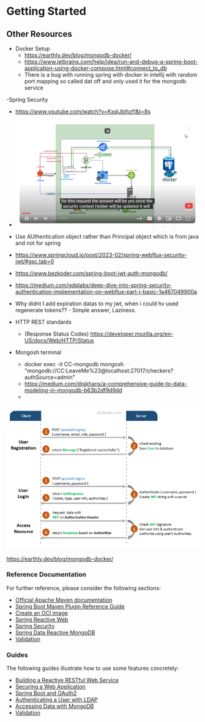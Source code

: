 # Getting Started


## Other Resources

- Docker Setup
    - https://earthly.dev/blog/mongodb-docker/
    - https://www.jetbrains.com/help/idea/run-and-debug-a-spring-boot-application-using-docker-compose.html#connect_to_db
    - There is a bug with running spring with docker in intellij with random port mapping so called dat off and only used it for the mongodb service

-Spring Security
- https://www.youtube.com/watch?v=KxqlJblhzfI&t=8s
- ![img.png](images/img2.png)
- Use AUthentication object rather than Principal object which is from java and not for spring
- https://www.springcloud.io/post/2023-02/spring-webflux-security-jwt/#gsc.tab=0
- https://www.bezkoder.com/spring-boot-jwt-auth-mongodb/
- https://medium.com/gdplabs/deep-dive-into-spring-security-authentication-implementation-on-webflux-part-i-basic-1a467049900a
- Why didnt I add expiration datas to my jwt, when i could hv used regenerate tokens?? - Simple answer, Laziness.

- HTTP REST standards
    - (Response Status Codes) https://developer.mozilla.org/en-US/docs/Web/HTTP/Status

- Mongosh terminal
  - docker exec -it CC-mongodb mongosh "mongodb://CC:LeaveMe%23@localhost:27017/checkers?authSource=admin"
  - https://medium.com/@skhans/a-comprehensive-guide-to-data-modeling-in-mongodb-b63b2df9d9dd
  - 





![img.png](images/img.png)

https://earthly.dev/blog/mongodb-docker/


### Reference Documentation
For further reference, please consider the following sections:

* [Official Apache Maven documentation](https://maven.apache.org/guides/index.html)
* [Spring Boot Maven Plugin Reference Guide](https://docs.spring.io/spring-boot/docs/3.2.1/maven-plugin/reference/html/)
* [Create an OCI image](https://docs.spring.io/spring-boot/docs/3.2.1/maven-plugin/reference/html/#build-image)
* [Spring Reactive Web](https://docs.spring.io/spring-boot/docs/3.2.1/reference/htmlsingle/index.html#web.reactive)
* [Spring Security](https://docs.spring.io/spring-boot/docs/3.2.1/reference/htmlsingle/index.html#web.security)
* [Spring Data Reactive MongoDB](https://docs.spring.io/spring-boot/docs/3.2.1/reference/htmlsingle/index.html#data.nosql.mongodb)
* [Validation](https://docs.spring.io/spring-boot/docs/3.2.1/reference/htmlsingle/index.html#io.validation)

### Guides
The following guides illustrate how to use some features concretely:

* [Building a Reactive RESTful Web Service](https://spring.io/guides/gs/reactive-rest-service/)
* [Securing a Web Application](https://spring.io/guides/gs/securing-web/)
* [Spring Boot and OAuth2](https://spring.io/guides/tutorials/spring-boot-oauth2/)
* [Authenticating a User with LDAP](https://spring.io/guides/gs/authenticating-ldap/)
* [Accessing Data with MongoDB](https://spring.io/guides/gs/accessing-data-mongodb/)
* [Validation](https://spring.io/guides/gs/validating-form-input/)
